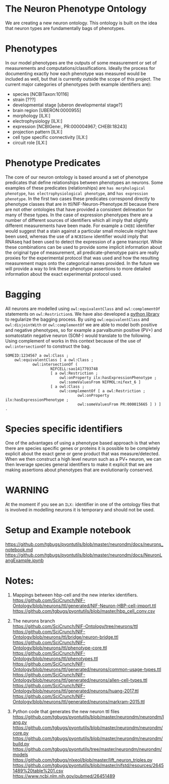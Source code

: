 # The Neuron Phenotype Ontology
We are creating a new neuron ontology.
This ontology is built on the idea that neuron types are fundamentally bags of phenotypes.

# Phenotypes
In our model phenotypes are the outputs of some measurement or set of measurements and computations/classifications. Ideally the process for documenting exactly how each phenotype was measured would be included as well, but that is currently outside the scope of this project. The current major categories of phenotypes (with example identifiers are):
  * species [NCBITaxon:10116]
  * strain [???]
  * developmental stage [uberon developmental stage?]
  * brain region [UBERON:0000955]
  * morphology [ILX:]
  * electrophysiology [ILX:]
  * expression [NCBIGene:, PR:000004967; CHEBI:18243]
  * projection pattern [ILX:]
  * cell type specific connectivity [ILX:]
  * circuit role [ILX:]

# Phenotype Predicates
The core of our neuron ontology is based around a set of phenotype predicates that define relationships between phenotypes an neurons. Some examples of these predicates (relationships) are `has morphological phenotype`, `has electrophysiological phenotype`, and `has expression phenotype`. In the first two cases these predicates correspond directly to phenotype classes that are in ttl/NIF-Neuron-Phenotype.ttl because there are not other ontologies that have provided a consistent delineation for many of these types. In the case of expression phenotypes there are a number of different sources of identifiers which all imply that slightly different measurements have been made. For example a `CHEBI` identifier would suggest that a stain against a particular small molecule might have been used, whereas the use of a `NCBIGene` identifier would imply that RNAseq had been used to detect the expression of a gene transcript. While these combinations can be used to provide some implicit information about the original type of measurement, all predicate-phenotype pairs are really proxies for the experimental protocol that was used and how the resulting measurement maps onto the categorical names provided. In the future we will provide a way to link these phenotype assertions to more detailed information about the exact experimental protocol used.

# Bagging
All neurons are modelled using `owl:equivalentClass` and `owl:complementOf` statements on `owl:Restriction`s. We have also developed a [python library](https://github.com/tgbugs/pyontutils/tree/master/neurondm) to regularize the bagging process. By using `owl:equivalentClass` and `owl:disjointWith` or `owl:complementOf` we are able to model both positive and negative phenotypes, so for example a parvalbumin positive (PV+) and somatostatin negative neuron (SOM-) would translate to the following. Using complement of works in this context because of the use of `owl:intersectionOf` to construct the bag.
``` ttl
SOMEID:1234567 a owl:Class ;
    owl:equivalentClass [ a owl:Class ;
            owl:intersectionOf (
                    NIFCELL:sao1417703748
                    [ a owl:Restriction ;
                        owl:onProperty ilx:hasExpressionPhenotype ;
                        owl:someValuesFrom NIFMOL:nifext_6 ]
                    [ a owl:Class ;
                        owl:complementOf [ a owl:Restriction ;
                                owl:onProperty ilx:hasExpressionPhenotype ;
                                owl:someValuesFrom PR:000015665 ] ) ] .
```

# Species specific identifiers
One of the advantages of using a phenotype based approach is that when there are species specific genes or proteins it is possible to be completely explicit about the exact gene or gene product that was measure/detected. When we then construct a high level neuron such as a PV+ neuron, we can then leverage species general identifiers to make it explicit that we are making assertions about phenotypes that are evolutionarily conserved.

# WARNING
At the moment if you see an `ILX:` identifier in one of the ontology files that is involved in modelling neurons it is temporary and should not be used.

# Setup and Example notebook
https://github.com/tgbugs/pyontutils/blob/master/neurondm/docs/neurons_notebook.md  
https://github.com/tgbugs/pyontutils/blob/master/neurondm/docs/NeuronLangExample.ipynb  

# Notes:

1. Mappings between hbp-cell and the new interlex identifiers.  
https://github.com/SciCrunch/NIF-Ontology/blob/neurons/ttl/generated/NIF-Neuron-HBP-cell-import.ttl  
https://github.com/tgbugs/pyontutils/blob/master/hbp_cell_conv.csv  

2. The neurons branch  
https://github.com/SciCrunch/NIF-Ontology/tree/neurons/ttl  
https://github.com/SciCrunch/NIF-Ontology/blob/neurons/ttl/bridge/neuron-bridge.ttl  
https://github.com/SciCrunch/NIF-Ontology/blob/neurons/ttl/phenotype-core.ttl  
https://github.com/SciCrunch/NIF-Ontology/blob/neurons/ttl/phenotypes.ttl  
https://github.com/SciCrunch/NIF-Ontology/blob/neurons/ttl/generated/neurons/common-usage-types.ttl  
https://github.com/SciCrunch/NIF-Ontology/blob/neurons/ttl/generated/neurons/allen-cell-types.ttl  
https://github.com/SciCrunch/NIF-Ontology/blob/neurons/ttl/generated/neurons/huang-2017.ttl  
https://github.com/SciCrunch/NIF-Ontology/blob/neurons/ttl/generated/neurons/markram-2015.ttl  


3. Python code that generates the new neuron ttl files  
https://github.com/tgbugs/pyontutils/blob/master/neurondm/neurondm/lang.py  
https://github.com/tgbugs/pyontutils/blob/master/neurondm/neurondm/core.py
https://github.com/tgbugs/pyontutils/blob/master/neurondm/neurondm/build.py  
https://github.com/tgbugs/pyontutils/tree/master/neurondm/neurondm/models  
https://github.com/tgbugs/nlxeol/blob/master/lift_neuron_triples.py  
https://github.com/tgbugs/pyontutils/blob/master/nifstd/resources/26451489%20table%201.csv  
https://www.ncbi.nlm.nih.gov/pubmed/26451489  
